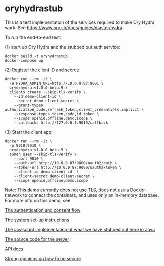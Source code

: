 # oryhydrastub

This is a test implementation of the services required to make Ory Hydra work.  See https://www.ory.sh/docs/guides/master/hydra


To run the end-to-end test:

(1) start up Ory Hydra and the stubbed out auth service:

```
docker build -t oryhydrastub .
docker-compose up
```
(2) Register the client ID and secret:

```
docker run --rm -it \
  -e HYDRA_ADMIN_URL=http://10.0.0.87:9001 \
  oryd/hydra:v1.0.0-beta.9 \
  clients create --skip-tls-verify \
    --id demo-client-id \
    --secret demo-client-secret \
    --grant-types authorization_code,refresh_token,client_credentials,implicit \
    --response-types token,code,id_token \
    --scope openid,offline,demo.scope \
    --callbacks http://127.0.0.1:9010/callback
```
(3) Start the client app:

```
docker run --rm -it \
  -p 9010:9010 \
  oryd/hydra:v1.0.0-beta.9 \
  token user --skip-tls-verify \
    --port 9010 \
    --auth-url http://10.0.0.87:9000/oauth2/auth \
    --token-url http://10.0.0.87:9000/oauth2/token \
    --client-id demo-client-id  \
    --client-secret demo-client-secret \
    --scope openid,offline,demo.scope
```

Note:  This demo currently does not use TLS, does not use a Docker network to connect the containers, and uses only an in-memory database.  For more info on this demo, see: 

[The authentication and consent flow](https://www.ory.sh/docs/guides/latest/hydra/3-overview/1-oauth2#authenticating-users-and-requesting-consent)

[The system set-up instructions](https://www.ory.sh/docs/guides/master/hydra/4-install/)

[The javascript implementation of what we have stubbed out here in Java](https://github.com/ory/hydra-login-consent-node)

[The source code for the server](https://github.com/ory/hydra)

[API docs](https://www.ory.sh/docs/api/hydra/)

[Strong opinions on how to be secure](https://www.ory.sh/oauth2-for-mobile-app-spa-browser/)


